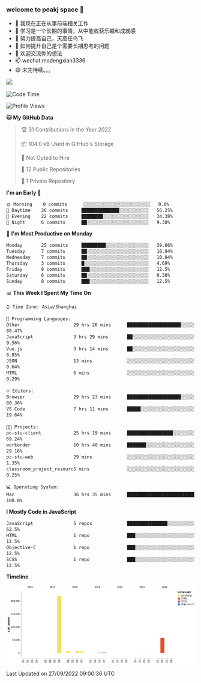 ### welcome to peakj space 👋



- 🔭 我现在正在从事前端相关工作
- 🌱 学习是一个长期的事情，从中能收获乐趣和成就感
- 👯 努力提高自己，天高任鸟飞
- 🤔 如何提升自己是个需要长期思考的问题
- 💬 欢迎交流你的想法
- 📫 wechat:modengxian3336
- 😄 未完待续。。。

![](https://s2.ax1x.com/2019/06/28/ZKxc4J.jpg)

<!--START_SECTION:waka-->
![Code Time](http://img.shields.io/badge/Code%20Time-1%2C762%20hrs%2028%20mins-blue)

![Profile Views](http://img.shields.io/badge/Profile%20Views-0-blue)

**🐱 My GitHub Data** 

> 🏆 31 Contributions in the Year 2022
 > 
> 📦 104.0 kB Used in GitHub's Storage 
 > 
> 🚫 Not Opted to Hire
 > 
> 📜 12 Public Repositories 
 > 
> 🔑 1 Private Repository 
 > 
**I'm an Early 🐤** 

```text
🌞 Morning    0 commits      ░░░░░░░░░░░░░░░░░░░░░░░░░   0.0% 
🌆 Daytime    36 commits     ██████████████░░░░░░░░░░░   56.25% 
🌃 Evening    22 commits     ████████░░░░░░░░░░░░░░░░░   34.38% 
🌙 Night      6 commits      ██░░░░░░░░░░░░░░░░░░░░░░░   9.38%

```
📅 **I'm Most Productive on Monday** 

```text
Monday       25 commits     █████████░░░░░░░░░░░░░░░░   39.06% 
Tuesday      7 commits      ██░░░░░░░░░░░░░░░░░░░░░░░   10.94% 
Wednesday    7 commits      ██░░░░░░░░░░░░░░░░░░░░░░░   10.94% 
Thursday     3 commits      █░░░░░░░░░░░░░░░░░░░░░░░░   4.69% 
Friday       8 commits      ███░░░░░░░░░░░░░░░░░░░░░░   12.5% 
Saturday     6 commits      ██░░░░░░░░░░░░░░░░░░░░░░░   9.38% 
Sunday       8 commits      ███░░░░░░░░░░░░░░░░░░░░░░   12.5%

```


📊 **This Week I Spent My Time On** 

```text
⌚︎ Time Zone: Asia/Shanghai

💬 Programming Languages: 
Other                    29 hrs 26 mins      ████████████████████░░░░░   80.47% 
JavaScript               3 hrs 29 mins       ██░░░░░░░░░░░░░░░░░░░░░░░   9.56% 
Vue.js                   3 hrs 14 mins       ██░░░░░░░░░░░░░░░░░░░░░░░   8.85% 
JSON                     13 mins             ░░░░░░░░░░░░░░░░░░░░░░░░░   0.64% 
HTML                     6 mins              ░░░░░░░░░░░░░░░░░░░░░░░░░   0.29%

🔥 Editors: 
Browser                  29 hrs 23 mins      ████████████████████░░░░░   80.36% 
VS Code                  7 hrs 11 mins       █████░░░░░░░░░░░░░░░░░░░░   19.64%

🐱‍💻 Projects: 
pc-stu-client            25 hrs 19 mins      █████████████████░░░░░░░░   69.24% 
workorder                10 hrs 40 mins      ███████░░░░░░░░░░░░░░░░░░   29.16% 
pc-stu-web               29 mins             ░░░░░░░░░░░░░░░░░░░░░░░░░   1.35% 
classroom_project_resourc5 mins              ░░░░░░░░░░░░░░░░░░░░░░░░░   0.25%

💻 Operating System: 
Mac                      36 hrs 35 mins      █████████████████████████   100.0%

```

**I Mostly Code in JavaScript** 

```text
JavaScript               5 repos             ███████████████░░░░░░░░░░   62.5% 
HTML                     1 repo              ███░░░░░░░░░░░░░░░░░░░░░░   12.5% 
Objective-C              1 repo              ███░░░░░░░░░░░░░░░░░░░░░░   12.5% 
SCSS                     1 repo              ███░░░░░░░░░░░░░░░░░░░░░░   12.5%

```


**Timeline**

![Chart not found](https://raw.githubusercontent.com/PeakJ/PeakJ/master/charts/bar_graph.png) 


 Last Updated on 27/09/2022 09:00:36 UTC
<!--END_SECTION:waka-->
